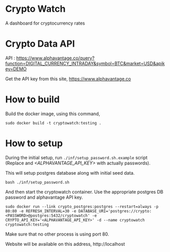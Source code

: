 # Crypto Watch

A dashboard for cryptocurrency rates


Crypto Data API
===============
API : https://www.alphavantage.co/query?function=DIGITAL_CURRENCY_INTRADAY&symbol=BTC&market=USD&apikey=DEMO

Get the API key from this site, https://www.alphavantage.co


How to build
============
Build the docker image, using this command,
```
sudo docker build -t cryptowatch:testing .
```

How to setup
============
During the initial setup, run `./inf/setup_password.sh.example` script (Replace *<PASSWORD>* and *<ALPHAVANTAGE_API_KEY>* with actually passwords).

This will setup postgres database along with initial seed data.
```
bash ./inf/setup_password.sh
```

And then start the cryptowatch container. Use the appropriate postgres DB password and alphavantage API key.
```
sudo docker run --link crypto_postgres:postgres --restart=always -p 80:80 -e REFRESH_INTERVAL=30 -e DATABASE_URI='postgres://crypto:<PASSWORD>@postgres:5432/cryptowatch' -e CRYPTO_API_KEY='<ALPHAVANTAGE_API_KEY>' -d --name cryptowatch cryptowatch:testing
```

Make sure that no other process is using port 80.

Website will be available on this address, http://localhost
